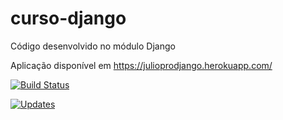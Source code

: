 # curso-django
Código desenvolvido no módulo Django

Aplicação disponível em https://julioprodjango.herokuapp.com/

[![Build Status](https://travis-ci.com/juliomsouza/curso-django.svg?branch=main)](https://travis-ci.com/juliomsouza/curso-django)

[![Updates](https://pyup.io/repos/github/juliomsouza/django-pro/shield.svg)](https://pyup.io/repos/github/juliomsouza/django-pro/)

